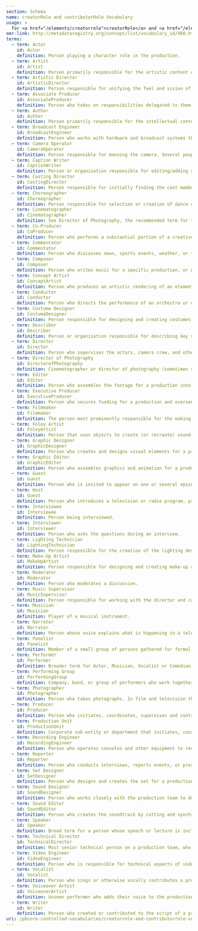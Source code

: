 ```yaml
---
section: Schema
name: creatorRole and contributorRole Vocabulary
usage: >
  for <a href="/elements/creatorrole">creatorRole</a> and <a href="/elements/contributorrole">contributorRole</a>
omr-link: http://metadataregistry.org/concept/list/vocabulary_id/460.html
terms:
  - term: Actor
    id: Actor
    definition: Person playing a character role in the production.
  - term: Artist
    id: Artist
    definition: Person primarily responsible for the artistic content of the production, or the visual content contained in the media work, and who may hold copyright to it – for example, a video artist like Andy Warhol, or a painter commissioned to provide a visual work for the production.
  - term: Artistic Director
    id: ArtisticDirector
    definition: Person responsible for unifying the feel and vision of a television production, film production, theatrical company, etc.
  - term: Associate Producer
    id: AssociateProducer
    definition: Person who takes on responsibilities delegated to them by the Producer. They work on the development and pre-production stages, and on the production. Duties can range from supervising the production design team or post production, or co-ordinating the work of visual effects companies. This is an industry term, and specific roles and responsibilities may vary between jobs and productions.
  - term: Author
    id: Author
    definition: Person primarily responsible for the intellectual content of the production and who may hold copyright to it – for example, a novelist whose work is adapted into a film.
  - term: Broadcast Engineer
    id: BroadcastEngineer
    definition: Person who works with hardware and broadcast systems that are used across television, radio and new media to broadcast and distribute programs.
  - term: Camera Operator
    id: CameraOperator
    definition: Person responsible for manning the camera. Several people may fill this role on one production.
  - term: Caption Writer
    id: CaptionWriter
    definition: Person or organization responsible for editing/adding closed captioning.
  - term: Casting Director
    id: CastingDirector
    definition: Person responsible for initially finding the cast members chosen for a production.
  - term: Choreographer
    id: Choreographer
    definition: Person responsible for selection or creation of dance compositions and plans and arranges dance movements and patterns for dances and especially for ballets.
  - term: Cinematographer
    id: Cinematographer
    definition: See Director of Photography, the recommended term for this position.
  - term: Co-Producer
    id: CoProducer
    definition: Person who performs a substantial portion of a creative producing function, or who is primarily responsible for one or more managerial producing functions. A co-producer has less responsibility than a producer for the completion of a project. This is an industry term, and specific roles and responsibilities may vary between jobs and productions.
  - term: Commentator
    id: Commentator
    definition: Person who discusses news, sports events, weather, or the like, as on television or radio.
  - term: Composer
    id: Composer
    definition: Person who writes music for a specific production, or who is responsible for the artistic content of a piece of music used within a specific production and who may own copyright to that content. Composers of specific elements (for example, theme music) may be identified in an annotation.
  - term: Concept Artist
    id: ConceptArtist
    definition: Person who produces an artistic rendering of an element or elements in a film, TV show, or video game, created as part of the development and visualization of characters, costumes, environments, etc.
  - term: Conductor
    id: Conductor
    definition: Person who directs the performance of an orchestra or choir.
  - term: Costume Designer
    id: CostumeDesigner
    definition: Person responsible for designing and creating costumes and wardrobe for a production.
  - term: Describer
    id: Describer
    definition: Person or organization responsible for describing key visual elements in a production for visually-impaired viewers.
  - term: Director
    id: Director
    definition: Person who supervises the actors, camera crew, and other staff for a movie, play, television program, or similar production.
  - term: Director of Photography
    id: DirectorofPhotography
    definition: Cinematographer or director of photography (sometimes shortened to DP or DOP) is the chief over the camera crews working on a film, television production or other live action piece and is responsible for achieving artistic and technical decisions related to the image.
  - term: Editor
    id: Editor
    definition: Person who assembles the footage for a production into the final end product.
  - term: Executive Producer
    id: ExecutiveProducer
    definition: Person who secures funding for a production and oversees financial and organizational aspects of the production’s development.
  - term: Filmmaker
    id: Filmmaker
    definition: The person most prominently responsible for the making of a film, especially if they are involved in all phases of production – for example, an independent or experimental filmmaker.
  - term: Foley Artist
    id: FoleyArtist
    definition: Person that uses objects to create (or recreate) sound on a foley sound stage to be added to the final audio mix, such as footsteps, the opening and closing doors, or mechanical sounds.
  - term: Graphic Designer
    id: GraphicDesigner
    definition: Person who creates and designs visual elements for a production, such as logos, posters or brochures.
  - term: Graphic Editor
    id: GraphicEditor
    definition: Person who assembles graphics and animation for a production.
  - term: Guest
    id: Guest
    definition: Person who is invited to appear on one or several episodes of a television show, but is not a regular part of the cast or crew.
  - term: Host
    id: Guest
    definition: Person who introduces a television or radio program, presents the various program elements, and interviews any guests.
  - term: Interviewee
    id: Interviewee
    definition: Person being interviewed.
  - term: Interviewer
    id: Interviewer
    definition: Person who asks the questions during an interview.
  - term: Lighting Technician
    id: LightingTechnician
    definition: Person responsible for the creation of the lighting design for a given production.
  - term: Make-Up Artist
    id: MakeUpArtist
    definition: Person responsible for designing and creating make-up and prosthetic effects for a production.
  - term: Moderator
    id: Moderator
    definition: Person who moderates a discussion.
  - term: Music Supervisor
    id: MusicSupervisor
    definition: Person responsible for working with the director and composer of a production to manage, select, and/or edit music for the production; this may also be identified as music director or music editor.
  - term: Musician
    id: Musician
    definition: Player of a musical instrument.
  - term: Narrator
    id: Narrator
    definition: Person whose voice explains what is happening in a television program or movie, but who generally is not seen.
  - term: Panelist
    id: Panelist
    definition: Member of a small group of persons gathered for formal public discussion, judging, or playing a radio or television game.
  - term: Performer
    id: Performer
    definition: Broader term for Actor, Musician, Vocalist or Comedian. A ​person who ​entertains ​people by ​acting, ​singing, ​dancing, ​playing ​music, or providing some other form of entertainment.
  - term: Performing Group
    id: PerformingGroup
    definition: Company, band, or group of performers who work together to ​entertain ​people by ​dancing, ​singing, ​acting, ​playing ​music, or providing some other form of entertainment.
  - term: Photographer
    id: Photographer
    definition: Person who ​takes ​photographs. In film and television this person may be called a unit still photographer or simply, still photographer, who creates still photographic images intended for use in promotion, continuity and documentation of films and television productions.
  - term: Producer
    id: Producer
    definition: Person who initiates, coordinates, supervises and controls all aspects of the production process, including creative, financial, technological and administrative. A Producer is involved throughout all phases of production from inception to completion. A production may have more than one producer.
  - term: Production Unit
    id: ProductionUnit
    definition: Corporate sub-entity or department that initiates, coordinates, supervises and controls all aspects of the production process, including creative, financial, technological and administrative.
  - term: Recording Engineer
    id: RecordingEngineer
    definition: Person who operates consoles and other equipment to record, control, replay, and mix sound from various live performances and in the production of radio, television, music, and film. Recording Engineers may also be called Sound Recordists, Sound Mixers, or Audio Engineers. There are also specialized engineers such as Sound Engineers (for film sets), ADR Recordists, and Foley Recordists.
  - term: Reporter
    id: Reporter
    definition: Person who conducts interviews, reports events, or presents news information for a broadcast.
  - term: Set Designer
    id: SetDesigner
    definition: Person who designs and creates the set for a production.
  - term: Sound Designer
    id: SoundDesigner
    definition: Person who works closely with the production team to design any required sounds to include in a production.
  - term: Sound Editor
    id: SoundEditor
    definition: Person who creates the soundtrack by cutting and synchronizing all sound elements. There may be specialized editors for specific sound element types as well, such as a Sound Effects Editor.
  - term: Speaker
    id: Speaker
    definition: Broad term for a person whose speech or lecture is included in a production.
  - term: Technical Director
    id: TechnicalDirector
    definition: Most senior technical person on a production team, who oversees the technical quality of the production and/or supervises the technical crew. This is an industry term, and specific roles and responsibilities may vary between jobs and productions.
  - term: Video Engineer
    id: VideoEngineer
    definition: Person who is responsible for technical aspects of video recording and production systems. This is an industry term, and specific roles and responsibilities may vary between jobs and productions.
  - term: Vocalist
    id: Vocalist
    definition: Person who sings or otherwise vocally contributes a production or a composition used in a production.
  - term: Voiceover Artist
    id: VoiceoverArtist
    definition: Unseen performer who adds their voice to the production in various ways, such as for animated characters or when dubbing into another language. For musical performances use Vocalist.
  - term: Writer
    id: Writer
    definition: Person who created or contributed to the script of a production; usually involved with the production as a work-for-hire.
uri: /pbcore-controlled-vocabularies/creatorrole-and-contributorrole-vocabulary
---
```

